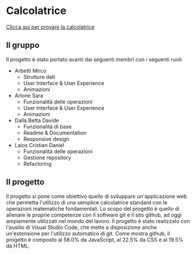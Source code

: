 # Calcolatrice

[Clicca qui per provare la calcolatrice](https://davide-dallab.github.io/calcolatrice)

## Il gruppo

Il progetto è stato portato avanti dai seguenti membri con i seguenti ruoli:

- Arbetti Mirco
  - Strutture dati
  - User Interface & User Experience
  - Animazioni
- Arlone Sara
  - Funzionalità delle operazioni
  - User Interface & User Experience
  - Animazioni
- Dalla Betta Davide
  - Funzionalità di base
  - Readme & Documentation
  - Responsive design
- Laios Cristian Daniel
  - Funzionalità delle operazioni
  - Gestione repository
  - Refactoring

## Il progetto

Il progetto si pone come obiettivo quello di sviluppare un'applicazione web che permetta l'utilizzo di una semplice calcolatrice standard con le operazioni matematiche fondamentali.
Lo scopo del progetto è quello di allenare le proprie competenze con il software git e il sito github, ad oggi ampiamente utilizzati nel mondo del lavoro.
Il progetto è stato realizzato con l'ausilio di Visual Studio Code, che mette a disposizione anche un'estensione per l'utilizzo automatico di git. Come mostra github, il progetto è composto al 58.0% da JavaScript, al 22.5% da CSS e al 19.5% da HTML.
